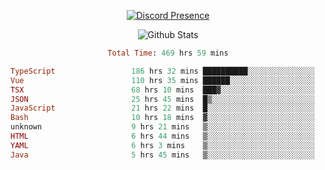 <!DOCTYPE html>
<body>
<div align="center">

  [![Discord Presence](https://lanyard.cnrad.dev/api/576097150359044106)](https://discord.com/users/576097150359044106)
  
  ![Github Stats](https://github-readme-stats.vercel.app/api?username=verycrunchy&show_icons=true&theme=radical)

<!--START_SECTION:waka-->

```ruby
Total Time: 469 hrs 59 mins

TypeScript                 186 hrs 32 mins ██████████░░░░░░░░░░░░░░░   39.70 %
Vue                        110 hrs 35 mins ██████░░░░░░░░░░░░░░░░░░░   23.54 %
TSX                        68 hrs 10 mins  ███▓░░░░░░░░░░░░░░░░░░░░░   14.51 %
JSON                       25 hrs 45 mins  █▒░░░░░░░░░░░░░░░░░░░░░░░   05.48 %
JavaScript                 21 hrs 22 mins  █░░░░░░░░░░░░░░░░░░░░░░░░   04.55 %
Bash                       10 hrs 18 mins  ▓░░░░░░░░░░░░░░░░░░░░░░░░   02.19 %
unknown                    9 hrs 21 mins   ▒░░░░░░░░░░░░░░░░░░░░░░░░   01.99 %
HTML                       6 hrs 44 mins   ▒░░░░░░░░░░░░░░░░░░░░░░░░   01.43 %
YAML                       6 hrs 3 mins    ▒░░░░░░░░░░░░░░░░░░░░░░░░   01.29 %
Java                       5 hrs 45 mins   ▒░░░░░░░░░░░░░░░░░░░░░░░░   01.22 %
```

<!--END_SECTION:waka-->
</div>
</body>
</html>

